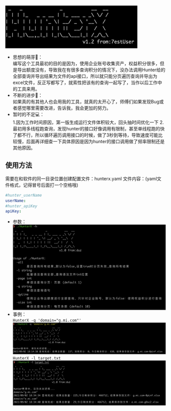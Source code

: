   
![](./img/logo.png)
- 思想的萌芽🌱：  
编写这个工具最初的目的是因为，使用企业账号收集资产，权益积分很多，但是导出额度没有，导致我在有很多查询积分的情况下，没办法调用Hunter给的全部查询并导出结果为文件的api接口，所以就只能分页遍历查询并导出为excel文件，反正写都写了，就索性把该有的查询一起写了，当作以后工作中的工具来用。  
- 不断的进步💪：  
如果真的有其他人也会用我的工具，就真的太开心了，师傅们如果发现Bug或者感觉哪里需要改进，告诉我，我会更加的努力。
- 暂时的不足💻：  
1.因为工作时间原因，第一版生成运行文件体积较大，回头抽时间优化一下 2.最初用多线程跑查询，发现hunter的接口好像调用有限制，甚至单线程跑的快了都不行，所以循环遍历调用接口的时候，做了3秒到等待，导致速度可能比较慢，后面再详细查一下具体原因是因为hunter的接口调用做了频率限制还是其他原因。
## 使用方法
需要在和软件的同一目录位置创建配置文件：hunterx.yaml
文件内容：(yaml文件格式，记得冒号后面打一个空格哦)
```yaml
#hunter_userName
userName: 
#hunter_apiKey
apiKey: 
```
- 参数：
![](./img/-h.png)
- 事例：  
`HunterX -q 'domain="g.mi.com"'`  
![](./img/-q.png)  
`HunterX -l target.txt`  
![](./img/-l.png)